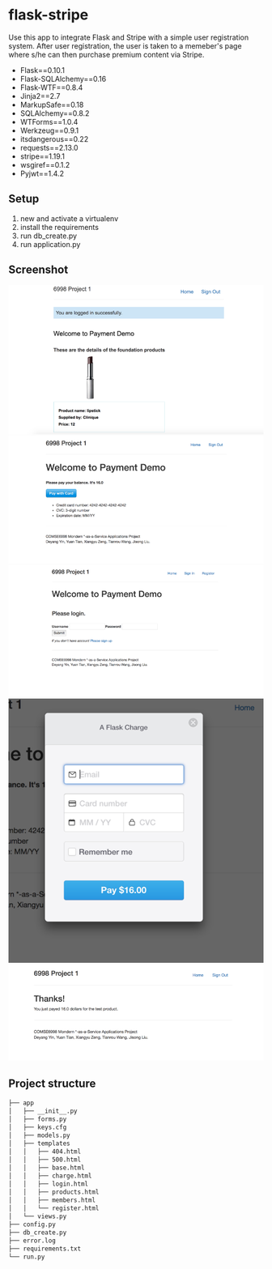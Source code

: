 flask-stripe
========================

Use this app to integrate Flask and Stripe with a simple user registration system. After user registration, the user is taken to a memeber's page where s/he can then purchase premium content via Stripe.

- Flask==0.10.1
- Flask-SQLAlchemy==0.16
- Flask-WTF==0.8.4
- Jinja2==2.7
- MarkupSafe==0.18
- SQLAlchemy==0.8.2
- WTForms==1.0.4
- Werkzeug==0.9.1
- itsdangerous==0.22
- requests==2.13.0
- stripe==1.19.1
- wsgiref==0.1.2
- Pyjwt==1.4.2
 
## Setup

1. new and activate a virtualenv
2. install the requirements
3. run db_create.py
4. run application.py


## Screenshot

![image](/screenshots/1.png)
![image](/screenshots/2.png)
![image](/screenshots/3.png)
![image](/screenshots/4.png)
![image](/screenshots/5.png)



## Project structure

    ├── app
    │   ├── __init__.py
    │   ├── forms.py
    │   ├── keys.cfg
    │   ├── models.py
    │   ├── templates
    │   │   ├── 404.html
    │   │   ├── 500.html
    │   │   ├── base.html
    │   │   ├── charge.html
    │   │   ├── login.html
    │   │   ├── products.html
    │   │   ├── members.html
    │   │   └── register.html
    │   └── views.py
    ├── config.py
    ├── db_create.py
    ├── error.log
    ├── requirements.txt
    └── run.py

